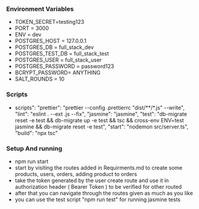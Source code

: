 ### Environment Variables
- TOKEN_SECRET=testing123
- PORT = 3000
- ENV = dev
- POSTGRES_HOST = 127.0.0.1
- POSTGRES_DB = full_stack_dev 
- POSTGRES_TEST_DB = full_stack_test 
- POSTGRES_USER = full_stack_user
- POSTGRES_PASSWORD = password123
- BCRYPT_PASSWORD= ANYTHING
- SALT_ROUNDS = 10

### Scripts
- scripts":
    "prettier": "prettier --config .prettierrc \"dist/**/*.js\" --write",
    "lint": "eslint . --ext .js --fix",
    "jasmine": "jasmine",
    "test": "db-migrate reset -e test && db-migrate up -e test && tsc && cross-env ENV=test jasmine && db-migrate reset -e test",
    "start": "nodemon src/server.ts",
    "build": "npx tsc"

### Setup And running
- npm run start
- start by visiting the routes added in Requirments.md to create some products, users, orders, adding product to orders
- take the token generated by the user create route and use it in authorization header ( Bearer Token ) to be verified for other routed
- after that you can navigate through the routes given as much as you like
- you can use the test script "npm run test" for running jasmine tests
